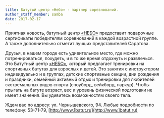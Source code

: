 ```yaml
---
title: Батутый центр «Небо» - партнер соревнований.
author_staff_member: samba
date: 2017-02-17
---
```

Приятная новость, батутный центр [«НЕБО»](http://www.1batut.ru) предоставит подарочные сертификаты победителям соревнований в каждой возрастной группе. 
А также дополнительно отметит лучших представителей Саратова.

Друзья, в нашем городе есть удивительное место, где можно потренироваться, похудеть, и в то же время отдохнуть и развлечься. 
Это Батутный центр [«НЕБО»](http://www.1batut.ru), который предлагает тренировки на спортивных батутах для взрослых и детей. 
Это занятия с инструктором индивидуально и в группах, детские спортивные секции, дни рождения и праздники, семейный активный отдых и тренировки для любителей экстремальных видов спорта (сноуборд, вейкборд, паркур). 
Чтобы прыгать на батуте возраст, вес и уровень физической подготовки не имеет значения. 
Вы удивитесь возможностям своего тела. 

Ждем вас по адресу: ул. Чернышевского, 94. Любые подробности по телефону: 53-71-79, [http://www.1batut.ru](http://www.1batut.ru)

